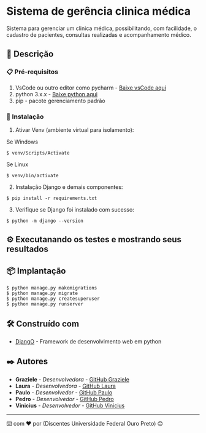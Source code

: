 # Sistema de gerência clinica médica

Sistema para gerenciar um clinica médica, possibilitando, com facilidade, o cadastro de pacientes, consultas realizadas e acompanhamento médico. 

## 🚀 Descrição



### 📋 Pré-requisitos

1. VsCode ou outro editor como pycharm -  [Baixe vsCode aqui ](https://code.visualstudio.com/download)
2. python 3.x.x - [Baixe python aqui](http://www.sis4.com/brModelo/)
3. pip - pacote gerenciamento padrão

### 🔧 Instalação
1. Ativar Venv (ambiente virtual para isolamento):

Se Windows
```
$ venv/Scripts/Activate 
```
Se Linux 
```
$ venv/bin/activate 
```

2. Instalação Django e demais componentes:

```
$ pip install -r requirements.txt 
```

3. Verifique se Django foi instalado com sucesso:
```
$ python -m django --version
```



## ⚙️ Executanando os testes e mostrando seus resultados


## 📦 Implantação

```
$ python manage.py makemigrations
$ python manage.py migrate
$ python manage.py createsuperuser
$ python manage.py runserver
```


## 🛠️ Construído com

* [DjangO](https://www.djangoproject.com/) - Framework de desenvolvimento web em python



## ✒️ Autores



* **Graziele** - *Desenvolvedora* - [GitHub Graziele](https://github.com/Graziele-Rodrigues)
* **Laura** - *Desenvolvedora* -  [GitHub Laura](https://github.com/LauraMarques20)
* **Paulo** - *Desenvolvedor* - [GitHub Paulo](https://github.com/linkParaPerfil)
* **Pedro** - *Desenvolvedor* - [GitHub Pedro](https://github.com/linkParaPerfil)
* **Vinicius** - *Desenvolvedor* - [GitHub Vinicius](https://github.com/linkParaPerfil)




---
⌨️ com ❤️ por (Discentes Universidade Federal Ouro Preto) 😊
